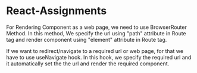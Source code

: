 # React-Assignments

For Rendering Component as a web page, we need to use BrowserRouter Method. In this method, We specify the url using "path" attribute in Route tag and render component using "element" attribute in Route tag.

If we want to redirect/navigate to a required url or web page, for that we have to use useNavigate hook. In this hook, we specify the required url and it automatically set the the url and render the required component.
